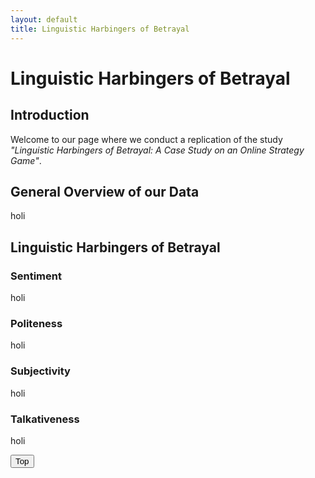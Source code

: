 ```yaml
---
layout: default
title: Linguistic Harbingers of Betrayal
---
```

<div class="blurb">
	<h1 id="linguistic-harbingers">Linguistic Harbingers of Betrayal </h1>
	<h2 id="introduction"> Introduction</h2>
	<p>Welcome to our page where we conduct a replication of the study <em>"Linguistic Harbingers of Betrayal:
A Case Study on an Online Strategy Game"</em>. </p>
	<h2 id="overview"> General Overview of our Data</h2>
	<p> holi </p>
	<h2 id="harbingers"> Linguistic Harbingers of Betrayal</h2>
	<h3 id="sentiment"> Sentiment </h3>
	<p> holi </p>
	<h3 id="politeness"> Politeness </h3>
	<p> holi </p>
	<h3 id="subjectivity"> Subjectivity </h3>
	<p> holi </p>
	<h3 id="talkativeness"> Talkativeness</h3>
	<p> holi </p>
</div><!-- /.blurb -->

<button onclick="topFunction()" id="myBtn" title="Go to top">Top</button>
